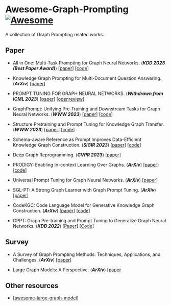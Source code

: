# Awesome-Graph-Prompting [![Awesome](https://awesome.re/badge.svg)](https://awesome.re)

A collection of Graph Prompting related works.

## Paper
* All in One: Multi-Task Prompting for Graph Neural Networks. (***KDD 2023 (Best Paper Award)***)
[[paper](https://arxiv.org/pdf/2307.01504.pdf)] 
[[code](https://github.com/sheldonresearch/ProG)]

* Knowledge Graph Prompting for Multi-Document Question Answering. (***ArXiv***)
[[paper](https://arxiv.org/pdf/2308.11730.pdf)]

* PROMPT TUNING FOR GRAPH NEURAL NETWORKS. (***Withdrawn from ICML 2023***)
[[paper](https://openreview.net/pdf?id=SZojABvWnkx)]
[[openreview](https://openreview.net/forum?id=SZojABvWnkx)]

* GraphPrompt: Unifying Pre-Training and Downstream Tasks for Graph Neural Networks. (***WWW 2023***)
[[paper](https://dl.acm.org/doi/pdf/10.1145/3543507.3583386)]
[[code](https://github.com/Starlien95/GraphPrompt)]

* Structure Pretraining and Prompt Tuning for Knowledge Graph Transfer. (***WWW 2023***)
[[paper](https://dl.acm.org/doi/pdf/10.1145/3543507.3583301)]
[[code](https://github.com/zjukg/KGTransformer)]

* Schema-aware Reference as Prompt Improves Data-Efficient Knowledge Graph Construction. (***SIGIR 2023***)
[[paper](https://arxiv.org/abs/2210.10709)]
[[code](https://github.com/zjunlp/RAP)]

* Deep Graph Reprogramming. (***CVPR 2023***)
[[paper](https://arxiv.org/pdf/2304.14593.pdf)]

* PRODIGY: Enabling In-context Learning Over Graphs. (***ArXiv***)
[[paper](https://arxiv.org/pdf/2305.12600.pdf)]
[[code](https://github.com/snap-stanford/prodigy)]

* Universal Prompt Tuning for Graph Neural Networks. (***ArXiv***)
[[paper](https://arxiv.org/pdf/2209.15240.pdf)]

* SGL-PT: A Strong Graph Learner with Graph Prompt Tuning. (***ArXiv***)
[[paper](https://arxiv.org/pdf/2302.12449.pdf)]

* CodeKGC: Code Language Model for Generative Knowledge Graph Construction. (***ArXiv***)
[[paper](https://arxiv.org/abs/2304.09048)]
[[code](https://github.com/zjunlp/DeepKE/tree/main/example/llm/CodeKGC)]

* GPPT: Graph Pre-training and Prompt Tuning to Generalize Graph Neural Networks. (***KDD 2022***)
[[Paper](https://dl.acm.org/doi/10.1145/3534678.3539249)]
[[Code](https://github.com/MingChen-Sun/GPPT)]

## Survey

* A Survey of Graph Prompting Methods: Techniques, Applications, and Challenges. (***ArXiv***)
[[paper](https://arxiv.org/pdf/2303.07275.pdf)]

* Large Graph Models: A Perspective. (***ArXiv***)
[[paper](https://arxiv.org/pdf/2308.14522.pdf)

## Other resources

* [[awesome-large-graph-model](https://github.com/THUMNLab/awesome-large-graph-model)]

